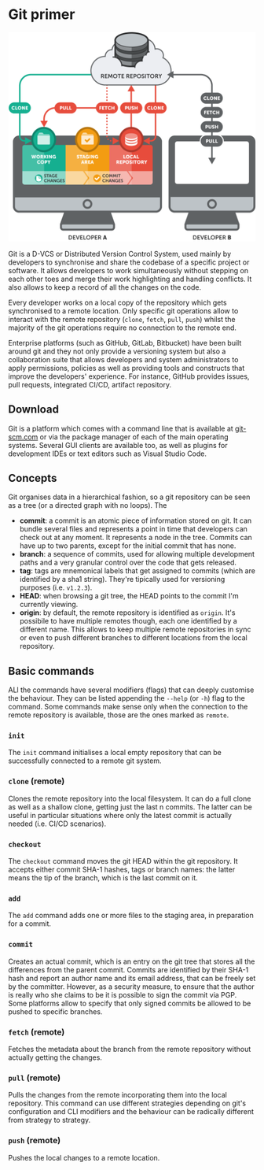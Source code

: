 # Git primer

![Basic workflow](./images/basic-remote-workflow.png)

Git is a D-VCS or Distributed Version Control System, used mainly by developers to synchronise and share the codebase of a specific project or software.
It allows developers to work simultaneously without stepping on each other toes and merge their work highlighting and handling conflicts. It also allows to keep a record of all the changes on the code.

Every developer works on a local copy of the repository which gets synchronised to a remote location.
Only specific git operations allow to interact with the remote repository (`clone`, `fetch`, `pull`, `push`) whilst the majority of the git operations require no connection to the remote end.

Enterprise platforms (such as GitHub, GitLab, Bitbucket) have been built around git and they not only provide a versioning system but also a collaboration suite that allows developers and system administrators to apply permissions, policies as well as providing tools and constructs that improve the developers' experience.
For instance, GitHub provides issues, pull requests, integrated CI/CD, artifact repository.

## Download

Git is a platform which comes with a command line that is available at [git-scm.com](https://git-scm.com/downloads) or via the package manager of each of the main operating systems.
Several GUI clients are available too, as well as plugins for development IDEs or text editors such as Visual Studio Code.

## Concepts

Git organises data in a hierarchical fashion, so a git repository can be seen as a tree (or a directed graph with no loops).
The 

* **commit**: a commit is an atomic piece of information stored on git. It can bundle several files and represents a point in time that developers can check out at any moment. It represents a node in the tree. Commits can have up to two parents, except for the initial commit that has none.
* **branch**: a sequence of commits, used for allowing multiple development paths and a very granular control over the code that gets released.
* **tag**: tags are mnemonical labels that get assigned to commits (which are identified by a sha1 string). They're tipically used for versioning purposes (i.e. `v1.2.3`).
* **HEAD**: when browsing a git tree, the HEAD points to the commit I'm currently viewing.
* **origin**: by default, the remote repository is identified as `origin`. It's possibile to have multiple remotes though, each one identified by a different name. This allows to keep multiple remote repositories in sync or even to push different branches to different locations from the local repository.


## Basic commands

ALl the commands have several modifiers (flags) that can deeply customise the behaviour.
They can be listed appending the `--help` (or `-h`) flag to the command.
Some commands make sense only when the connection to the remote repository is available, those are the ones marked as `remote`.

### `init`

The `init` command initialises a local empty repository that can be successfully connected to a remote git system.

### `clone` (remote)

Clones the remote repository into the local filesystem.
It can do a full clone as well as a shallow clone, getting just the last n commits.
The latter can be useful in particular situations where only the latest commit is actually needed (i.e. CI/CD scenarios).

### `checkout`

The `checkout` command moves the git HEAD within the git repository.
It accepts either commit SHA-1 hashes, tags or branch names: the latter means the tip of the branch, which is the last commit on it.

### `add`

The `add` command adds one or more files to the staging area, in preparation for a commit.

### `commit`

Creates an actual commit, which is an entry on the git tree that stores all the differences from the parent commit.
Commits are identified by their SHA-1 hash and report an author name and its email address, that can be freely set by the committer.
However, as a security measure, to ensure that the author is really who she claims to be it is possible to sign the commit via PGP.
Some platforms allow to specify that only signed commits be allowed to be pushed to specific branches.

### `fetch` (remote)

Fetches the metadata about the branch from the remote repository without actually getting the changes.

### `pull` (remote)

Pulls the changes from the remote incorporating them into the local repository.
This command can use different strategies depending on git's configuration and CLI modifiers and the behaviour can be radically different from strategy to strategy.

### `push` (remote)

Pushes the local changes to a remote location.